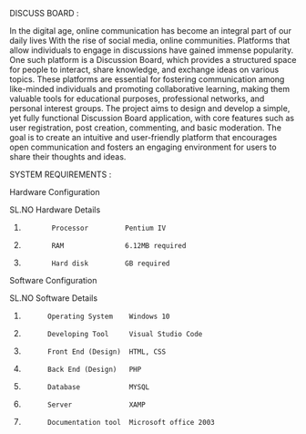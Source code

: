 DISCUSS BOARD :

In the digital age, online communication has become an integral part of our daily lives With the rise of social media, online communities. Platforms that allow individuals to engage in discussions have gained immense popularity. One such platform is a Discussion Board, which 
provides a structured space for people to interact, share knowledge, and exchange ideas on various topics.  These platforms are essential for fostering communication among like-minded individuals and promoting collaborative learning, making them valuable tools for educational 
purposes, professional networks, and personal interest groups. 
The project aims to design and develop a simple, yet fully functional Discussion Board application, with core features such as user registration, post creation, commenting, and basic moderation. The goal is to create an intuitive and user-friendly platform that encourages open 
communication and fosters an engaging environment for users to share their thoughts and ideas. 

SYSTEM REQUIREMENTS :

Hardware Configuration

SL.NO         Hardware          Details  
1.            Processor         Pentium IV  
2.            RAM               6.12MB required  
3.            Hard disk         GB required

Software Configuration 

SL.NO        Software            Details  
1.           Operating System    Windows 10  
2.           Developing Tool     Visual Studio Code  
3.           Front End (Design)  HTML, CSS  
4.           Back End (Design)   PHP  
5.           Database            MYSQL  
6.           Server              XAMP 
7.           Documentation tool  Microsoft office 2003 
